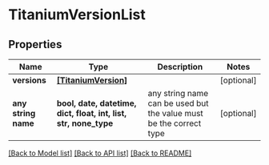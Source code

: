 # TitaniumVersionList


## Properties
Name | Type | Description | Notes
------------ | ------------- | ------------- | -------------
**versions** | [**[TitaniumVersion]**](TitaniumVersion.md) |  | [optional] 
**any string name** | **bool, date, datetime, dict, float, int, list, str, none_type** | any string name can be used but the value must be the correct type | [optional]

[[Back to Model list]](../README.md#documentation-for-models) [[Back to API list]](../README.md#documentation-for-api-endpoints) [[Back to README]](../README.md)


